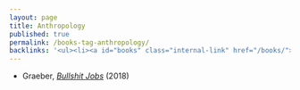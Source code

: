 ```yaml
---
layout: page
title: Anthropology
published: true
permalink: /books-tag-anthropology/
backlinks: '<ul><li><a id="books" class="internal-link" href="/books/">Books</a></li></ul>'
---
```


* Graeber, _<a id="graeber-bullshit-jobs" class="internal-link" href="/graeber-bullshit-jobs/">Bullshit Jobs</a>_ (2018) 
